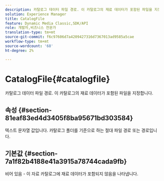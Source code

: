 ```yaml
---
description: 카탈로그 데이터 파일 경로. 이 카탈로그의 재료 데이터가 포함된 파일을 지정합니다.
solution: Experience Manager
title: CatalogFile
feature: Dynamic Media Classic,SDK/API
role: 개발자,비즈니스 전문가
translation-type: tm+mt
source-git-commit: f6c97606d7a4209427316d7367013ad9585a5cae
workflow-type: tm+mt
source-wordcount: '68'
ht-degree: 2%

---
```



# CatalogFile{#catalogfile}

카탈로그 데이터 파일 경로. 이 카탈로그의 재료 데이터가 포함된 파일을 지정합니다.

## 속성 {#section-81eaf83ed4d3405f8ba95671bd303584}

텍스트 문자열 값입니다. 카탈로그 폴더를 기준으로 하는 절대 파일 경로 또는 경로입니다.

## 기본값 {#section-7a1f82b4188e41a3915a78744cada9fb}

비어 있음 - 이 자료 카탈로그에 재료 데이터가 포함되지 않음을 나타냅니다.

